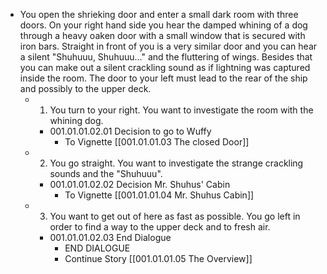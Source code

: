- You open the shrieking door and enter a small dark room with three doors. On your right hand side you hear the damped whining of a dog through a heavy oaken door with a small window that is secured with iron bars. Straight in front of you is a very similar door and you can hear a silent "Shuhuuu, Shuhuuu..." and the fluttering of wings. Besides that you can make out a silent crackling sound as if lightning was captured inside the room. The door to your left must lead to the rear of the ship and possibly to the upper deck.
	- 1. You turn to your right. You want to investigate the room with the whining dog.
		- 001.01.01.02.01 Decision to go to Wuffy
			- To Vignette [[001.01.01.03 The closed Door]]
	- 2. You go straight. You want to investigate the strange crackling sounds and the "Shuhuuu".
		- 001.01.01.02.02 Decision Mr. Shuhus' Cabin
			- To Vignette [[001.01.01.04 Mr. Shuhus Cabin]]
	- 3. You want to get out of here as fast as possible. You go left in order to find a way to the upper deck and to fresh air.
		- 001.01.01.02.03 End Dialogue
			- END DIALOGUE
			- Continue Story [[001.01.01.05 The Overview]]